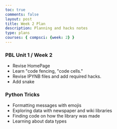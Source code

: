 ```yaml
---
toc: true
comments: false
layout: post
title: Week 2 Plan
description: Planning and hacks notes
type: plans
courses: { compsci: {week: 2} }
---
```


### PBL Unit 1 / Week 2
- Revise HomePage
- Learn "code fencing, "code cells."
- Revise IPYNB files and add required hacks.
- Add snake
### Python Tricks
- Formatting messages with emojis
- Exploring data with newspaper and wiki libraries
- Finding code on how the library was made
- Learning about data types
